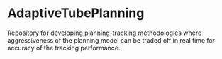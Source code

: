 # AdaptiveTubePlanning
Repository for developing planning-tracking methodologies where aggressiveness of the planning model can be traded off in real time for accuracy of the tracking performance.
